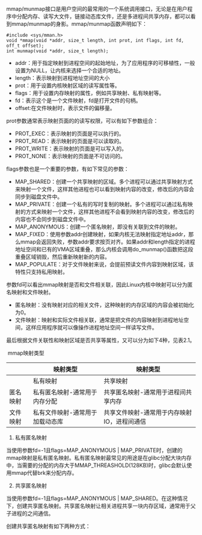 mmap/munmap接口是用户空间的最常用的一个系统调用接口，无论是在用户程序中分配内存、读写大文件，链接动态库文件，还是多进程间共享内存，都可以看到mmap/munmap的身影。mmap/munmap函数声明如下：

```
#include <sys/mman.h>
void *mmap(void *addr, size_t length, int prot, int flags, int fd, off_t offset);
int munmap(void *addr, size_t length);
```

- addr：用于指定映射到进程空间的起始地址，为了应用程序的可移植性，一般设置为NULL，让内核来选择一个合适的地址。
- length：表示映射到进程地址空间的大小
- prot：用于设置内核映射区域的读写属性等。
- flags：用于设置内存映射的属性，例如共享映射、私有映射等。
- fd：表示这个是一个文件映射，fd是打开文件的句柄。
- offset:在文件映射时，表示文件的偏移量。



prot参数通常表示映射页面的的读写权限，可以有如下参数组合：

- PROT_EXEC：表示映射的页面是可以执行的。
- PROT_READ：表示映射的页面是可以读取的。
- PROT_WRITE：表示映射的页面是可以写入的。
- PROT_NONE：表示映射的页面是不可访问的。



flags参数也是一个重要的参数，有如下常见的参数：

- MAP_SHARED：创建一个共享映射的区域。多个进程可以通过共享映射方式来映射一个文件，这样其他进程也可以看到映射内容的改变，修改后的内容会同步到磁盘文件中。
- MAP_PRIVATE：创建一个私有的写时复制的映射。多个进程可以通过私有映射的方式来映射一个文件，这样其他进程不会看到映射内容的改变，修改后的内容也不会同步到磁盘文件中。
- MAP_ANONYMOUS：创建一个匿名映射，即没有关联到文件的映射。
- MAP_FIXED：使用参数addr创建映射，如果内核无法映射指定地址addr，那么mmap会返回失败，参数addr要求按页对齐。如果addr和length指定的进程地址空间和已有的VMA区域重叠，那么内核会调用do_munmap()函数把这段重叠区域销毁，然后重新映射新的内容。
- MAP_POPULATE：对于文件映射来说，会提前预读文件内容到映射区域，该特性只支持私用映射。



参数fd可以看出mmap映射是否和文件相关联，因此Linux内核中映射可以分为匿名映射和文件映射。

- 匿名映射：没有映射对应的相关文件，这种映射的内存区域的内容会被初始化为0。
- 文件映射：映射和实际文件相关联，通常是把文件的内容映射到进程地址空间，这样应用程序就可以像操作进程地址空间一样读写文件。

最后根据文件关联性和映射区域是否共享等属性，又可以分为如下4种，见表2.1。

​													mmap映射类型

|             | 映射类型                        | 映射类型                                    |
| ----------- | ----------- | ---- |
|          | 私有映射                        | 共享映射 |
| 匿名映射 | 私有匿名映射-通常用于内存分配 | 共享匿名映射-通常用于进程间共享内存 |
| 文件映射 | 私有文件映射-通常用于加载动态库 | 共享文件映射-通常用于内存映射IO，进程间通信 |

1. 私有匿名映射

当使用参数fd=-1且flags=MAP_ANONYMOUS | MAP_PRIVATE时，创建的mmap映射是私有匿名映射。私有匿名映射最常见的用途是在glibc分配大块内存中，当需要的分配的内存大于MMAP_THREASHOLD(128KB)时，glibc会默认使用mmap代替brk来分配内存。

2. 共享匿名映射

当使用参数fd=-1且flags=MAP_ANONYMOUS | MAP_SHARED。在这种情况下，创建共享匿名映射。共享匿名映射让相关进程共享一块内存区域，通常用于父子进程的之间通信。

创建共享匿名映射有如下两种方式：

